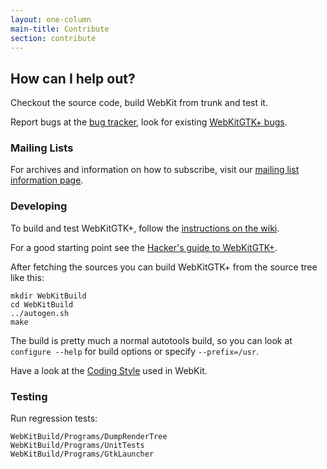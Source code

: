 ```yaml
---
layout: one-column
main-title: Contribute
section: contribute
---
```


## How can I help out? ##

Checkout the source code, build WebKit from trunk and test it.

Report bugs at the [bug tracker](http://bugs.webkit.org), look for existing [WebKitGTK+ bugs](https://bugs.webkit.org/buglist.cgi?query_format=advanced&short_desc_type=allwordssubstr&short_desc=&long_desc_type=substring&long_desc=gtk&bug_file_loc_type=allwordssubstr&bug_file_loc=&keywords_type=allwords&keywords=&bug_status=UNCONFIRMED&bug_status=NEW&bug_status=ASSIGNED&bug_status=REOPENED&emailassigned_to1=1&emailtype1=substring&email1=&emailassigned_to2=1&emailreporter2=1&emailcc2=1&emailtype2=substring&email2=&bugidtype=include&bug_id=&votes=&chfieldfrom=&chfieldto=Now&chfieldvalue=&cmdtype=doit&order=Reuse+same+sort+as+last+time&field0-0-0=noop&type0-0-0=noop&value0-0-0=).

### Mailing Lists ###

For archives and information on how to subscribe, visit our [mailing list information page](http://lists.webkit.org/mailman/listinfo/webkit-gtk).

### Developing ###

To build and test WebKitGTK+, follow the [instructions on the wiki](http://trac.webkit.org/wiki/BuildingGtk).

For a good starting point see the [Hacker's guide to WebKitGTK+](http://trac.webkit.org/wiki/HackingGtk).

After fetching the sources you can build WebKitGTK+ from the source tree like this:

    mkdir WebKitBuild
    cd WebKitBuild
    ../autogen.sh
    make

The build is pretty much a normal autotools build, so you can look at `configure --help` for build options or specify `--prefix=/usr`.

Have a look at the [Coding Style](http://webkit.org/coding/coding-style.html) used in WebKit.

### Testing ###

Run regression tests:

    WebKitBuild/Programs/DumpRenderTree
    WebKitBuild/Programs/UnitTests
    WebKitBuild/Programs/GtkLauncher
